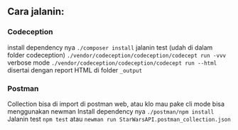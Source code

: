 

## Cara jalanin:
### Codeception
install dependency nya
`./composer install`
jalanin test (udah di dalam folder codeception)
`./vendor/codeception/codeception/codecept run -vvv` verbose mode
`./vendor/codeception/codeception/codecept run --html` disertai dengan report HTML di folder `_output`

### Postman
Collection bisa di import di postman web, atau klo mau pake cli mode bisa menggunakan newman
Install dependency nya
`./postman/npm install`
Jalanin test
`npm test` atau `newman run StarWarsAPI.postman_collection.json`
